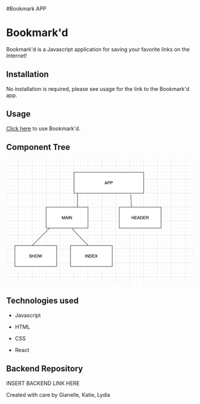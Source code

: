#Bookmark APP

# Bookmark'd

Bookmark'd is a Javascript application for saving your favorite links on the Internet!

## Installation

No installation is required, please see usage for the link to the Bookmark'd app.

## Usage

[Click here](https://bookmark-app-backend.herokuapp.com/) to use Bookmark'd.

## Component Tree

<img src="./Component.png" alt="component tree">

## Technologies used

- Javascript

- HTML

- CSS

- React

## Backend Repository

INSERT BACKEND LINK HERE


Created with care by Gianelle, Katie, Lydia

